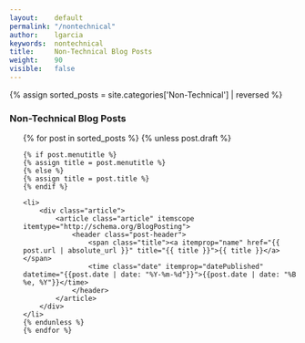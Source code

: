 ```yaml
---
layout:    default
permalink: "/nontechnical"
author:    lgarcia
keywords:  nontechnical
title:     Non-Technical Blog Posts
weight:    90
visible:   false
--- 
```




{% assign sorted_posts = site.categories['Non-Technical'] | reversed %}
<h3 id="nontechnical">Non-Technical Blog Posts</h3>
<ul class="category nontechnical">  
    {% for post in sorted_posts %}
    {% unless post.draft %}

    {% if post.menutitle %}
    {% assign title = post.menutitle %}
    {% else %}
    {% assign title = post.title %}
    {% endif %}

    <li>
        <div class="article">
            <article class="article" itemscope itemtype="http://schema.org/BlogPosting">
                <header class="post-header">
                    <span class="title"><a itemprop="name" href="{{ post.url | absolute_url }}" title="{{ title }}">{{ title }}</a></span>
                    <time class="date" itemprop="datePublished" datetime="{{post.date | date: "%Y-%m-%d"}}">{{post.date | date: "%B %e, %Y"}}</time>
                </header>
            </article>
        </div>
    </li>
    {% endunless %}
    {% endfor %}
</ul>
